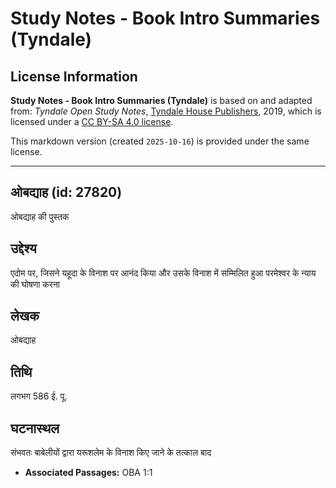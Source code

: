 # Study Notes - Book Intro Summaries (Tyndale)

## License Information

**Study Notes - Book Intro Summaries (Tyndale)** is based on and adapted from: _Tyndale Open Study Notes_, [Tyndale House Publishers](https://tyndaleopenresources.com/), 2019, which is licensed under a [CC BY-SA 4.0 license](https://creativecommons.org/licenses/by-sa/4.0/legalcode.en).

This markdown version (created `2025-10-16`) is provided under the same license.



--------------------------------

## ओबद्याह (id: 27820)

ओबद्याह की पुस्तक

उद्देश्य
--------

एदोम पर, जिसने यहूदा के विनाश पर आनंद किया और उसके विनाश में सम्मिलित हुआ परमेश्वर के न्याय की घोषणा करना

लेखक
----

ओबद्याह

तिथि
----

लगभग 586 ई. पू.

घटनास्थल
--------

संभवतः बाबेलीयों द्वारा यरूशलेम के विनाश किए जाने के तत्काल बाद

* **Associated Passages:** OBA 1:1

